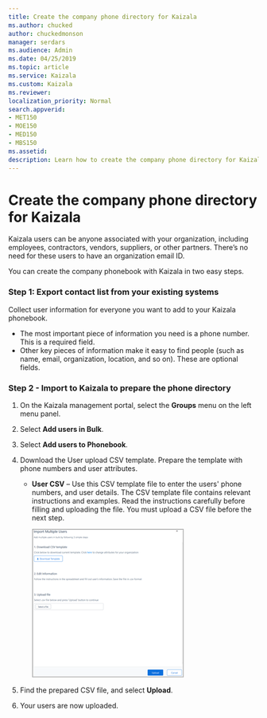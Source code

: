 ```yaml
---
title: Create the company phone directory for Kaizala
ms.author: chucked
author: chuckedmonson
manager: serdars
ms.audience: Admin
ms.date: 04/25/2019
ms.topic: article
ms.service: Kaizala
ms.custom: Kaizala
ms.reviewer: 
localization_priority: Normal
search.appverid:
- MET150
- MOE150
- MED150
- MBS150
ms.assetid: 
description: Learn how to create the company phone directory for Kaizala.
---
```


# Create the company phone directory for Kaizala

Kaizala users can be anyone associated with your organization, including employees, contractors, vendors, suppliers, or other partners. There’s no need for these users to have an organization email ID. 

You can create the company phonebook with Kaizala in two easy steps.

### Step 1: Export contact list from your existing systems

Collect user information for everyone you want to add to your Kaizala phonebook.

- The most important piece of information you need is a phone number. This is a required field.
- Other key pieces of information make it easy to find people (such as name, email, organization, location, and so on). These are optional fields. 

### Step 2 - Import to Kaizala to prepare the phone directory

1. On the Kaizala management portal, select the **Groups** menu on the left menu panel.
2. Select **Add users in Bulk**.
3. Select **Add users to Phonebook**.
4. Download the User upload CSV template. Prepare the template with phone numbers and user attributes.
   - **User CSV** – Use this CSV template file to enter the users' phone numbers, and user details. The CSV template file contains relevant instructions and examples. Read the instructions carefully before filling and uploading the file. You must upload a CSV file before the next step.

     ![Screenshot of Import Multiple Users window](media/import-multiple-users.png)

5. Find the prepared CSV file, and select **Upload**.
6. Your users are now uploaded. 
